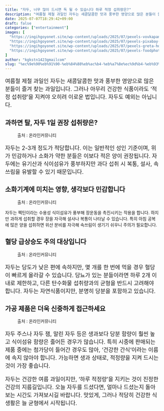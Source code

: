 ```yaml
---
title: "자두, 너무 많이 드시면 독 될 수 있습니다 하루 적정 섭취량은?"
description: "여름철 제철 과일인 자두는 새콤달콤한 맛과 풍부한 영양으로 많은 분들이 즐겨 찾는 과일입니다. 그러나 아무리 건강한 식품이라도 ‘적정 섭취량’을 지켜야 오히려 이로운 법입니다. 자두도 예외는 아닙니다."
date: 2025-07-07T18:29:42+09:00
draft: false
categories: ["entertainment"]
images: [
  "https://ingihgoyonet.site/wp-content/uploads/2025/07/pexels-vovkapanda-6208157-683x1024.jpg"
  "https://ingihgoyonet.site/wp-content/uploads/2025/07/pexels-pixabay-255479-769x1024.jpg"
  "https://ingihgoyonet.site/wp-content/uploads/2025/07/pexels-greta-hoffman-9705823-1024x683.jpg"
  "https://ingihgoyonet.site/wp-content/uploads/2025/07/pexels-foodphotography-28280666-683x1024.jpg"
]
author: "kgkstn1423gmailcom"
slug: "%ec%9e%90%eb%91%90-%eb%84%88%eb%ac%b4-%eb%a7%8e%ec%9d%b4-%eb%93%9c%ec%8b%9c%eb%a9%b4-%eb%8f%85-%eb%90%a0-%ec%88%98-%ec%9e%88%ec%8a%b5%eb%8b%88%eb%8b%a4-%ed%95%98%eb%a3%a8-%ec%a0%81%ec%a0%95-%ec%84%ad"
---
```


<p style="font-size:18px">여름철 제철 과일인 자두는 새콤달콤한 맛과 풍부한 영양으로 많은 분들이 즐겨 찾는 과일입니다. 그러나 아무리 건강한 식품이라도 ‘적정 섭취량’을 지켜야 오히려 이로운 법입니다. 자두도 예외는 아닙니다.</p> <h2 >과하면 탈, 자두 1일 권장 섭취량은?</h2> <figure ><img src="https://ingihgoyonet.site/wp-content/uploads/2025/07/pexels-vovkapanda-6208157-683x1024.jpg" alt="" style="aspect-ratio:16/9;object-fit:cover"/><figcaption >출처 : 온라인커뮤니티</figcaption></figure> <p style="font-size:18px">자두는 2-3개 정도가 적당합니다. 이는 일반적인 성인 기준이며, 위가 민감하거나 소화가 약한 분들은 이보다 적은 양이 권장됩니다. 자두에는 유기산과 식이섬유가 풍부하지만 과다 섭취 시 복통, 설사, 속쓰림을 유발할 수 있기 때문입니다.</p> <h2 >소화기계에 미치는 영향, 생각보다 민감합니다</h2> <figure ><img src="https://ingihgoyonet.site/wp-content/uploads/2025/07/pexels-pixabay-255479-769x1024.jpg" alt="" style="aspect-ratio:16/9;object-fit:cover"/><figcaption >출처 : 온라인커뮤니티</figcaption></figure> <p>자두는 펙틴이라는 수용성 식이섬유가 풍부해 장운동을 촉진시키는 작용을 합니다. 하지만 과하게 섭취할 경우 장을 자극해 설사나 복통이 나타날 수 있습니다. 특히 아침 공복에 많은 양을 섭취하면 위산 분비를 자극해 속쓰림이 생기기 쉬우니 주의가 필요합니다.</p> <h2 >혈당 급상승도 주의 대상입니다</h2> <figure ><img src="https://ingihgoyonet.site/wp-content/uploads/2025/07/pexels-greta-hoffman-9705823-1024x683.jpg" alt="" style="aspect-ratio:16/9;object-fit:cover"/><figcaption >출처 : 온라인커뮤니티</figcaption></figure> <p style="font-size:18px">자두는 당도가 낮은 편에 속하지만, 몇 개를 한 번에 먹을 경우 혈당이 빠르게 올라갈 수 있습니다. 당뇨가 있는 분들이라면 하루 2개 이내로 제한하고, 다른 탄수화물 섭취량과의 균형을 반드시 고려해야 합니다. 자두는 자연식품이지만, 분명히 당분을 포함하고 있습니다.</p> <h2 >가공 제품은 더욱 신중하게 접근하세요</h2> <figure ><img src="https://ingihgoyonet.site/wp-content/uploads/2025/07/pexels-foodphotography-28280666-683x1024.jpg" alt="" style="aspect-ratio:16/9;object-fit:cover"/><figcaption >출처 : 온라인커뮤니티</figcaption></figure> <p style="font-size:18px">자두 주스나 자두 잼, 말린 자두 등은 생과보다 당분 함량이 훨씬 높고 식이섬유 함량은 줄어든 경우가 많습니다. 특히 시중에 판매되는 제품 중에는 첨가당이 들어간 경우도 많아, ‘건강한 간식’이라는 이름에 속지 않아야 합니다. 가능하면 생과 상태로, 적정량을 지켜 드시는 것이 가장 좋습니다.</p> <p style="font-size:18px">자두는 건강한 여름 과일이지만, ‘하루 적정량’을 지키는 것이 진정한 건강의 지름길입니다. 오늘 자두를 드셨다면, 얼마나 드셨는지 돌아보는 시간도 가져보시길 바랍니다. 맛있게, 그러나 적당히 건강한 식생활은 늘 균형에서 시작됩니다.</p>